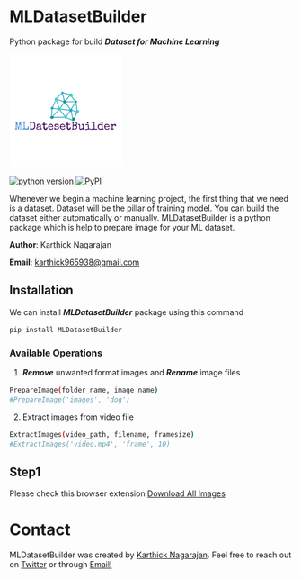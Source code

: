 # MLDatasetBuilder
Python package for build ***Dataset for Machine Learning***

[![logo](https://github.com/karthick965938/ML-Dataset-Builder/blob/master/logo.png)](https://pypi.org/project/MLDatasetBuilder/)

[![python version](https://img.shields.io/badge/Python-3.6-yellow)](https://pypi.org/project/MLDatasetBuilder/)
[![PyPI](https://img.shields.io/badge/pypi-v0.0.3-blue)](https://pypi.org/project/MLDatasetBuilder/)

Whenever we begin a machine learning project, the first thing that we need is a dataset. Dataset will be the pillar of training model. You can build the dataset either automatically or manually. MLDatasetBuilder is a python package which is help to prepare image for your ML dataset.

**Author**: Karthick Nagarajan

**Email**: karthick965938@gmail.com

## Installation
We can install ***MLDatasetBuilder*** package using this command

```sh
pip install MLDatasetBuilder
```
### Available Operations

1) ***Remove*** unwanted format images and ***Rename*** image files

```sh
PrepareImage(folder_name, image_name)
#PrepareImage('images', 'dog')
```
2) Extract images from video file
```sh
ExtractImages(video_path, filename, framesize)
#ExtractImages('video.mp4', 'frame', 10)
```

## Step1
Please check this browser extension [Download All Images](https://chrome.google.com/webstore/detail/download-all-images/ifipmflagepipjokmbdecpmjbibjnakm?hl=en)

# Contact
MLDatasetBuilder was created by [Karthick Nagarajan](https://stackoverflow.com/users/6295641/karthick-nagarajan?tab=profile). Feel free to reach out on [Twitter](https://twitter.com/Karthick965938) or through [Email!](karthick965938@gmail.com)
